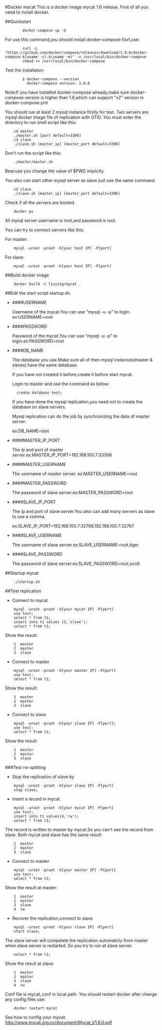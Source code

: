 #Docker mycat
This is a docker image mycat 1.6 release.
First of all you need to install docker.

##Quickstart
```
        docker-compose up -d
```
For use this command,you should install docker-compose fisrt,use:
```
        curl -L "https://github.com/docker/compose/releases/download/1.9.0/docker-compose-$(uname -s)-$(uname -m)" -o /usr/local/bin/docker-compose
        chmod +x /usr/local/bin/docker-compose
```
Test the installaton:
```
        $ docker-compose --version
          docker-compose version: 1.9.0
```
Note:If you have installed docker-compose already,make sure docker-compose version is higher than 1.6,which can support "v2" version in docker-compose.yml



You should run at least 2 mysql instance firstly for test.
Two servers are mysql docker image file of replication with GTID.
You must enter the directory to run shell script like this:
```
	cd master
	./master.sh [port default=3306]
	cd slave
	./slave.sh [master_ip] [master_port default=3306]
```        
Don't run the script like this:  
```
	./master/master.sh
```    
Beacuse you change the value of $PWD implictly.

You also can start other mysql server as slave just use the same command.
```
	cd slave
	./slave.sh [master_ip] [master_port default=3306]
```
Check if all the servers are booted.
```
	docker ps
```
All mysql server username is root,and password is root.

You can try to connect servers like this:

For master:
```
	mysql -uroot -proot -h[your host IP] -P[port]
```        
For slave:
```
	mysql -uroot -proot -h[your host IP] -P[port]
```

##Build docker image
```    
	docker build -t liuxing/mycat .
```        
##Edit the start script startup.sh.

* ####USERNAME
 
  Username of the mycat.You can use "mysql -u -p" to login. ex:USERNAME=root

* ####PASSWORD
  
  Password of the mycat.You can use "mysql -u -p" to login.ex:PASSWORD=root

* ####DB_NAME 

  The database you use.Make sure all of then mysql instances(master & slaves) have the same database.
  
  If you have not created it before,create it before start mycat.
  
  Login to master and use the command as below:
  ```
  	create database test;
  ```
  If you have done the mysql replication,you need not to create the database on slave servers.
  
  Mysql replication can do the job by synchronizing the data of  master server.
  
  ex:DB_NAME=test

* ####MASTER_IP_PORT
  
  The ip and port of master server.ex:MASTER_IP_PORT=192.168.100.7:33306

* ####MASTER_USERNAME
  
  The username of master server. ex:MASTER_USERNAME=root 

* ####MASTER_PASSWORD
  
  The password of slave server.ex:MASTER_PASSWORD=root

* ####SLAVE_IP_PORT

  The ip and port of slave server.You also can add many servers as slave to use a comma.
  
  ex:SLAVE_IP_PORT=192.168.100.7:32768,192.168.100.7:32767 

* ####SLAVE_USERNAME

  The username of slave server.ex:SLAVE_USERNAME=root,tiger

* ####SLAVE_PASSWORD

  The password of slave server.ex:SLAVE_PASSWORD=root,scott

##Startup mycat
```    
	./startup.sh
```       
##Test replication

* Connect to mycat
```
	mysql -uroot -proot -h[your mycat IP] -P[port]
	use test;
	select * from t1;
	insert into t1 values (3,'slave');
	select * from t1;
```
Show the result: 
```
	1  master
	2  master
	3  slave
```
* Connect to master
```
	mysql -uroot -proot -h[your master IP] -P[port]
	use test;
	select * from t1;
```
Show the result: 
```            
	1  master
	2  master
	3  slave
```
* Connect to slave
```
	mysql -uroot -proot -h[your slave IP] -P[port];
	use test;
	select * from t1;
```    
Show the result: 
```
	1  master
	2  master
	3  slave
```

###Test rw-splitting

* Stop the replication of slave by
```
	mysql -uroot -proot -h[your slave IP] -P[port]
	stop slave;
```	
* Insert a record in mycat.
```
	mysql -uroot -proot -h[your mycat IP] -P[port]
	use test;
	insert into t1 values(4,'rw');
	select * from t1;
```
The record is written to master by mycat.So you can't see the record from slave.
Both mycat and slave has the same result: 
```
	1  master
	2  master
	3  slave
``` 
* Connect to master
```
	mysql -uroot -proot -h[your master IP] -P[port]
	use test;
	select * from t1;
```
Show the result at master: 
```
	1  master
	2  master
	3  slave
	4  rw
```
	    
* Recover the replication,connect to slave
```
	mysql -uroot -proot -h[your slave IP] -P[port]
	start slave;
```
The slave server will compelete the replication automaticly from master when slave server is restarted.
So you try to run at slave server.
```	
	select * from t1;
```
Show the result at slave: 
```
	1  master
	2  master
	3  slave
	4  rw
```
Conf file is mycat_conf in local path.
You should restart docker after change any config files use:
```        
	docker restart mycat
```
See how to config your mycat.
        http://www.mycat.org.cn/document/Mycat_V1.6.0.pdf 
